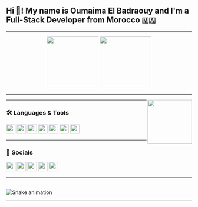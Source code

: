 <h2 align="left">Hi 👋! My name is Oumaima El Badraouy and I'm a Full-Stack Developer from Morocco 🇲🇦</h2>

---

<div align="center">
  <img src="https://github-readme-stats.vercel.app/api?username=maurodesouza&show_icons=true&count_private=true&theme=dracula&hide_border=true" height="140" />
  <img src="https://github-readme-stats.vercel.app/api/top-langs?username=maurodesouza&layout=compact&langs_count=6&theme=dracula&hide_border=true" height="140" />
</div>

---

<img align="right" height="120" src="https://i.imgflip.com/65efzo.gif" />

---

### 🛠️ Languages & Tools

<div align="left">
  <img src="https://cdn.jsdelivr.net/gh/devicons/devicon/icons/javascript/javascript-original.svg" height="25" />
  <img src="https://cdn.jsdelivr.net/gh/devicons/devicon/icons/typescript/typescript-original.svg" height="25" />
  <img src="https://cdn.jsdelivr.net/gh/devicons/devicon/icons/react/react-original.svg" height="25" />
  <img src="https://cdn.jsdelivr.net/gh/devicons/devicon/icons/html5/html5-original.svg" height="25" />
  <img src="https://cdn.jsdelivr.net/gh/devicons/devicon/icons/css3/css3-original.svg" height="25" />
  <img src="https://cdn.jsdelivr.net/gh/devicons/devicon/icons/python/python-original.svg" height="25" />
  <img src="https://cdn.jsdelivr.net/gh/devicons/devicon/icons/csharp/csharp-original.svg" height="25" />
</div>

---

### 🔗 Socials

<div align="left">
  <img src="https://img.shields.io/static/v1?message=YouTube&logo=youtube&label=&color=FF0000&logoColor=white&style=flat-square" height="25" />
  <img src="https://img.shields.io/static/v1?message=Instagram&logo=instagram&label=&color=E4405F&logoColor=white&style=flat-square" height="25" />
  <img src="https://img.shields.io/static/v1?message=LinkedIn&logo=linkedin&label=&color=0077B5&logoColor=white&style=flat-square" height="25" />
  <img src="https://img.shields.io/static/v1?message=Gmail&logo=gmail&label=&color=D14836&logoColor=white&style=flat-square" height="25" />
  <img src="https://img.shields.io/static/v1?message=Discord&logo=discord&label=&color=7289DA&logoColor=white&style=flat-square" height="25" />
</div>

---

<br clear="both">

<img src="https://raw.githubusercontent.com/maurodesouza/maurodesouza/output/snake.svg" alt="Snake animation" />

---
